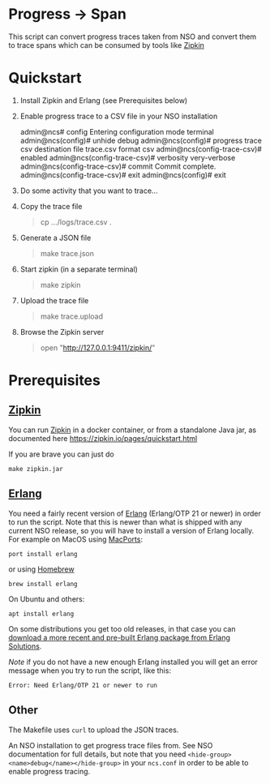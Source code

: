 # Progress -> Span

This script can convert progress traces taken from NSO and convert them to trace spans which can be consumed by tools like [Zipkin](https://zipkin.io)

# Quickstart

1. Install Zipkin and Erlang (see Prerequisites below)

2. Enable progress trace to a CSV file in your NSO installation

    admin@ncs# config
    Entering configuration mode terminal
    admin@ncs(config)# unhide debug
    admin@ncs(config)# progress trace csv destination file trace.csv format csv
    admin@ncs(config-trace-csv)# enabled
    admin@ncs(config-trace-csv)# verbosity very-verbose
    admin@ncs(config-trace-csv)# commit
    Commit complete.
    admin@ncs(config-trace-csv)# exit
    admin@ncs(config)# exit

3. Do some activity that you want to trace...

4. Copy the trace file

    > cp .../logs/trace.csv .

5. Generate a JSON file

    > make trace.json

6. Start zipkin (in a separate terminal)

    > make zipkin

7. Upload the trace file

    > make trace.upload

8. Browse the Zipkin server

    > open "http://127.0.0.1:9411/zipkin/"


# Prerequisites

## [Zipkin](https://zipkin.io)

You can run [Zipkin](https://zipkin.io) in a docker container, or from a standalone Java jar, as documented here https://zipkin.io/pages/quickstart.html

If you are brave you can just do

    make zipkin.jar


## [Erlang](https://erlang.org/)

You need a fairly recent version of [Erlang](https://erlang.org/) (Erlang/OTP 21 or newer) in order to run the script. Note that this is newer than what is shipped with any current NSO release, so you will have to install a version of Erlang locally. For example on MacOS using [MacPorts](https://www.macports.org):

    port install erlang

or using [Homebrew](https://brew.sh)

    brew install erlang

On Ubuntu and others:

    apt install erlang

On some distributions you get too old releases, in that case you can [download a more recent and pre-built Erlang package from Erlang Solutions](https://www.erlang-solutions.com/resources/download.html).

*Note* if you do not have a new enough Erlang installed you will get an error message when you try to run the script, like this:

    Error: Need Erlang/OTP 21 or newer to run


## Other

The Makefile uses `curl` to upload the JSON traces.

An NSO installation to get progress trace files from. See NSO documentation for full details, but note that you need `<hide-group><name>debug</name></hide-group>` in your `ncs.conf` in order to be able to enable progress tracing.
